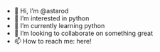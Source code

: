 - 👋 Hi, I’m @astarod
- 👀 I’m interested in python
- 🌱 I’m currently learning python
- 💞️ I’m looking to collaborate on something great
- 📫 How to reach me: here!
<!---
astarod/astarod is a ✨ special ✨ repository because its `README.md` (this file) appears on your GitHub profile.
You can click the Preview link to take a look at your changes.
--->
